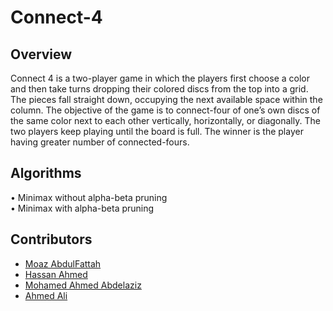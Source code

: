 # Connect-4

## Overview
Connect 4 is a two-player game in which the players first choose a color and then take turns
dropping their colored discs from the top into a grid. The pieces fall straight down, occupying
the next available space within the column. The objective of the game is to connect-four of
one’s own discs of the same color next to each other vertically, horizontally, or diagonally. The
two players keep playing until the board is full. The winner is the player having greater
number of connected-fours.

## Algorithms
• Minimax without alpha-beta pruning  
• Minimax with alpha-beta pruning

## Contributors
- [Moaz AbdulFattah](https://www.github.com/Moaz2025)
- [Hassan Ahmed](https://www.github.com/hassanAhmed310)
- [Mohamed Ahmed Abdelaziz](https://www.github.com/Mohamed-Ahmed-Abdelaziz)
- [Ahmed Ali](https://www.github.com/AhmedAli3011)
